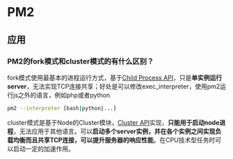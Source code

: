# PM2

## 应用

### PM2的fork模式和cluster模式的有什么区别？

fork模式使用最基本的进程运行方式，基于[Child Process API](https://nodejs.org/api/child_process.html#child_process_child_process_fork_modulepath_args_options)，只是**单实例运行server**，无法实现TCP连接共享；好处是可以修改exec_interpreter，使用pm2运行js之外的语言，例如php或者python

``` bash
pm2 --interpreter [bash|python|...]
```

cluster模式是基于Node的Cluster模块，[Cluster API](https://nodejs.org/api/cluster.html)实现，**只能用于启动node进程**，无法应用于其他语言。可以**启动多个server实例，并在各个实例之间实现负载均衡而且共享TCP连接，可以提升服务器的响应性能**。在CPU技术型任务时可以启动一定的加速作用。



